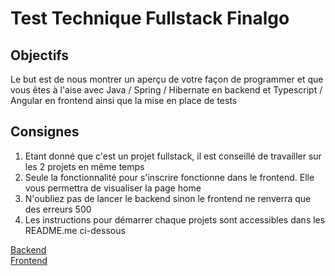 # Test Technique Fullstack Finalgo

## Objectifs

​Le but est de nous montrer un aperçu de votre façon de programmer et que vous êtes à l'aise avec Java / Spring / Hibernate en backend et Typescript / Angular en frontend ainsi que la mise en place de tests

## Consignes

1. Etant donné que c'est un projet fullstack, il est conseillé de travailler sur les 2 projets en même temps
2. Seule la fonctionnalité pour s'inscrire fonctionne dans le frontend. Elle vous permettra de visualiser la page home
3. N'oubliez pas de lancer le backend sinon le frontend ne renverra que des erreurs 500
4. Les instructions pour démarrer chaque projets sont accessibles dans les README.me ci-dessous

[Backend](application)  
[Frontend](application-front)
